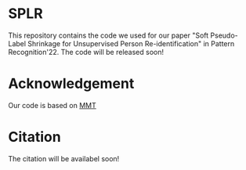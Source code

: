# SPLR
This repository contains the code we used for our paper "Soft Pseudo-Label Shrinkage for Unsupervised Person Re-identification" in Pattern Recognition'22. 
The code will be released soon!

# Acknowledgement 
Our code is based on [MMT](https://github.com/yxgeee/MMT)

# Citation
The citation will be availabel soon!
